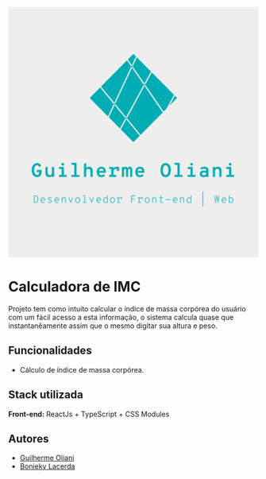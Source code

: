 ![Logo](./src/assets/logo_readme.png)

# Calculadora de IMC

Projeto tem como intuíto calcular o índice de massa corpórea do usuário com um fácil acesso a esta informação, o sistema calcula quase que instantanêamente assim que o mesmo digitar sua altura e peso.

## Funcionalidades

- Cálculo de índice de massa corpórea.

## Stack utilizada

**Front-end:** ReactJs + TypeScript + CSS Modules

## Autores

- [Guilherme Oliani](https://github.com/guilhermenoliani)
- [Bonieky Lacerda](https://www.instagram.com/bonieky/)
